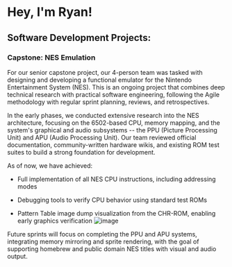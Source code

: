 <h1>Hey, I'm Ryan!</h1>

<h2>Software Development Projects:</h2>

<h3>Capstone: NES Emulation</h3>
  For our senior capstone project, our 4-person team was tasked with designing and developing a functional emulator for the Nintendo Entertainment System (NES). This is an ongoing project that combines   
  deep technical research with practical software engineering, following the Agile methodology with regular sprint planning, reviews, and retrospectives.

In the early phases, we conducted extensive research into the NES architecture, focusing on the 6502-based CPU, memory mapping, and the system's graphical and audio subsystems -- the PPU (Picture Processing Unit) and APU (Audio Processing Unit). Our team reviewed official documentation, community-written hardware wikis, and existing ROM test suites to build a strong foundation for development.

As of now, we have achieved:

- Full implementation of all NES CPU instructions, including addressing modes

- Debugging tools to verify CPU behavior using standard test ROMs

- Pattern Table image dump visualization from the CHR-ROM, enabling early graphics verification
  ![image](https://github.com/user-attachments/assets/0adbb23d-4528-49cc-ac51-aa07b1205818)


Future sprints will focus on completing the PPU and APU systems, integrating memory mirroring and sprite rendering, with the goal of supporting homebrew and public domain NES titles with visual and audio output.
